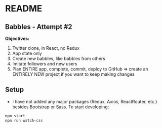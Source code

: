# README

## Babbles - Attempt #2
**Objectives:**
1. Twitter clone, in React, no Redux
1. App state only
1. Create new babbles, like babbles from others
1. Imitate followers and new users
1. Plan ENTIRE app, complete, commit, deploy to GitHub => create an ENTIRELY NEW project
if you want to keep making changes

## Setup
- I have not added any major packages (Redux, Axios, ReactRouter, etc.) besides Bootstrap or Sass.
To start developing:

```sh
npm start
npm run watch-css
```


